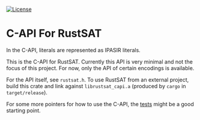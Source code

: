 [![License](https://img.shields.io/crates/l/rustsat?style=for-the-badge)](./LICENSE)

<!-- cargo-rdme start -->

# C-API For RustSAT

In the C-API, literals are represented as IPASIR literals.

This is the C-API for RustSAT. Currently this API is very minimal and not the focus of this
project. For now, only the API of certain encodings is available.

For the API itself, see `rustsat.h`. To use RustSAT from an external project, build this crate
and link against `librustsat_capi.a` (produced by `cargo` in `target/release`).

For some more pointers for how to use the C-API, the
[tests](https://github.com/chrjabs/rustsat/tree/main/capi/tests) might be a good starting
point.

<!-- cargo-rdme end -->
